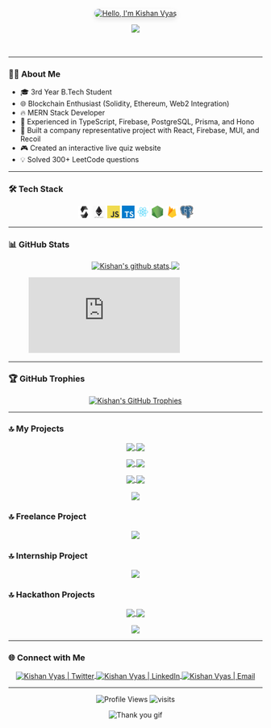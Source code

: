 <p align="center">
  <a href="https://github.com/KishanVyas308">
    <img height="120px" style="object-fit: cover; border-radius: 10px; box-shadow: 0px 4px 10px rgba(0,0,0,0.1);" alt="Hello, I'm Kishan Vyas" src="/github background 2.png" />
  </a>
</p>

<p align="center">
  <img src="https://readme-typing-svg.herokuapp.com?color=FF69B4&lines=Passionate+Developer;FULL+Stack+Enthusiast;Blockchain+Explorer;Problem+Solver" />
</p>


<br />

---

### 👨‍💻 About Me

- 🎓 3rd Year B.Tech Student
- 🌐 Blockchain Enthusiast (Solidity, Ethereum, Web2 Integration)
- 🔥 MERN Stack Developer
- 💼 Experienced in TypeScript, Firebase, PostgreSQL, Prisma, and Hono
- 🚀 Built a company representative project with React, Firebase, MUI, and Recoil
- 🎮 Created an interactive live quiz website
- 💡 Solved 300+ LeetCode questions


---

### 🛠️ Tech Stack

<p align="center">
  <code><img height="25" alt="solidity" src="https://raw.githubusercontent.com/github/explore/main/topics/solidity/solidity.png"></code>
  <code><img height="25" alt="ethereum" src="https://raw.githubusercontent.com/github/explore/main/topics/ethereum/ethereum.png"></code>
  <code><img height="25" alt="javascript" src="https://raw.githubusercontent.com/github/explore/main/topics/javascript/javascript.png"></code>
  <code><img height="25" alt="typescript" src="https://raw.githubusercontent.com/github/explore/main/topics/typescript/typescript.png"></code>
  <code><img height="25" alt="react" src="https://raw.githubusercontent.com/github/explore/main/topics/react/react.png"></code>
  <code><img height="25" alt="nodejs" src="https://raw.githubusercontent.com/github/explore/main/topics/nodejs/nodejs.png"></code>
  <code><img height="25" alt="firebase" src="https://raw.githubusercontent.com/github/explore/main/topics/firebase/firebase.png"></code>
  <code><img height="25" alt="postgresql" src="https://raw.githubusercontent.com/github/explore/main/topics/postgresql/postgresql.png"></code>
</p>

---

### 📊 GitHub Stats

<p align="center">
  <a href="https://github.com/KishanVyas308/github-readme-stats">
    <img align="center" width="50%" src="https://github-readme-stats.vercel.app/api?username=KishanVyas308&show_icons=true&include_all_commits=true&theme=radical&hide_border=true" alt="Kishan's github stats" />
  </a>
  <a href="https://github.com/KishanVyas308/github-readme-stats">
    <img align="center" width="38%" src="https://github-readme-stats.vercel.app/api/top-langs/?username=KishanVyas308&layout=compact&theme=radical&hide_border=true" />
  </a>
</p>

<figure><embed src="https://wakatime.com/share/@a4792295-0000-439f-9f07-59dc4516b102/a10bec5d-3ad1-4565-b7bc-d63d0a34c897.svg"></embed></figure>

---

### 🏆 GitHub Trophies

<p align="center">
  <a href="https://github.com/ryo-ma/github-profile-trophy">
    <img align="center" src="https://github-profile-trophy.vercel.app/?username=KishanVyas308&theme=radical&no-frame=true&row=1&column=6" alt="Kishan's GitHub Trophies" />
  </a>
</p>

---

### 🔝 My Projects

<p align="center">
   <a href="https://github.com/KishanVyas308/Ai-Mini-Projects">
    <img align="center" src="https://github-readme-stats.vercel.app/api/pin/?username=KishanVyas308&repo=Ai-Mini-Projects&theme=radical" />
  </a>
  <a href="https://github.com/KishanVyas308/Real-Time-Collaborative-Code-Editor">
    <img align="center" src="https://github-readme-stats.vercel.app/api/pin/?username=KishanVyas308&repo=Real-Time-Collaborative-Code-Editor&theme=radical" />
  </a>
</p>
<p align="center">
  <a href="https://github.com/KishanVyas308/Blogit">
    <img align="center" src="https://github-readme-stats.vercel.app/api/pin/?username=KishanVyas308&repo=blogit&theme=radical" />
  </a>
  <a href="https://github.com/KishanVyas308/quiztical">
    <img align="center" src="https://github-readme-stats.vercel.app/api/pin/?username=KishanVyas308&repo=quiztical&theme=radical" />
  </a>
</p>
<p align="center">
  <a href="https://github.com/KishanVyas308/todo_task">
    <img align="center" src="https://github-readme-stats.vercel.app/api/pin/?username=KishanVyas308&repo=todo_task&theme=radical" />
  </a>
  <a href="https://github.com/KishanVyas308/weather_app">
    <img align="center" src="https://github-readme-stats.vercel.app/api/pin/?username=KishanVyas308&repo=weather_app&theme=radical" />
  </a>
</p>

<p align="center">
  <a href="https://github.com/KishanVyas308/flutter_shoes_app_ui">
    <img align="center" src="https://github-readme-stats.vercel.app/api/pin/?username=KishanVyas308&repo=flutter_shoes_app_ui&theme=radical" />
  </a>
</p>


### 🔝 Freelance Project

<p align="center">
  <a href="https://github.com/KishanVyas308/Shashvat">
    <img align="center" src="https://github-readme-stats.vercel.app/api/pin/?username=KishanVyas308&repo=Shashvat&theme=radical" />
  </a>
</p>

### 🔝 Internship Project

<p align="center">
  <a href="https://github.com/KishanVyas308/Import-Export">
    <img align="center" src="https://github-readme-stats.vercel.app/api/pin/?username=KishanVyas308&repo=Import-Export&theme=radical" />
  </a>
</p>

### 🔝 Hackathon Projects

<p align="center">
  <a href="https://github.com/KishanVyas308/BlockForge">
    <img align="center" src="https://github-readme-stats.vercel.app/api/pin/?username=KishanVyas308&repo=BlockForge&theme=radical" />
  </a>
  <a href="https://github.com/KishanVyas308/AggreNet">
    <img align="center" src="https://github-readme-stats.vercel.app/api/pin/?username=KishanVyas308&repo=AggreNet&theme=radical" />
  </a>
</p>
<p align="center">
  <a href="https://github.com/KishanVyas308/Crop-Yard">
    <img align="center" src="https://github-readme-stats.vercel.app/api/pin/?username=KishanVyas308&repo=Crop-Yard&theme=radical" />
  </a>
 
</p>

---

### 🌐 Connect with Me

<p align="center">
  <a href="https://x.com/kishan_vya_308">
    <img align="center" alt="Kishan Vyas | Twitter" width="24px" src="https://raw.githubusercontent.com/anuraghazra/anuraghazra/master/assets/twitter.svg" />
  </a>
  <a href="https://www.linkedin.com/in/kishan-vyas-aa4245251/">
    <img align="center" alt="Kishan Vyas | LinkedIn" width="24px" src="https://upload.wikimedia.org/wikipedia/commons/c/ca/LinkedIn_logo_initials.png" />
  </a>
  <a href="mailto:kishanvyas308@gmail.com">
    <img align="center" alt="Kishan Vyas | Email" width="24px" src="https://upload.wikimedia.org/wikipedia/commons/4/4e/Gmail_Icon.png" />
  </a>
</p>

---

<p align="center">
  <img src="https://komarev.com/ghpvc/?username=KishanVyas308&style=flat-square&color=blue" alt="Profile Views" />
  <img src="https://badges.pufler.dev/visits/KishanVyas308/KishanVyas308?color=blue" alt="visits" />
</p>

<p align="center">
  <img src="https://media.giphy.com/media/2t9juAZtcUgd2/giphy.gif" width="200" alt="Thank you gif"/>
</p>
